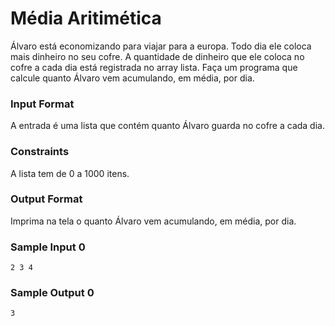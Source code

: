 # Média Aritimética

Álvaro está economizando para viajar para a europa. Todo dia ele coloca mais dinheiro no seu cofre. A quantidade de dinheiro que ele coloca no cofre a cada dia está registrada no array lista. Faça um programa que calcule quanto Álvaro vem acumulando, em média, por dia.

### Input Format

A entrada é uma lista que contém quanto Álvaro guarda no cofre a cada dia.

### Constraints

A lista tem de 0 a 1000 itens.

### Output Format

Imprima na tela o quanto Álvaro vem acumulando, em média, por dia.

### Sample Input 0
``````
2 3 4
``````
### Sample Output 0
``````
3
